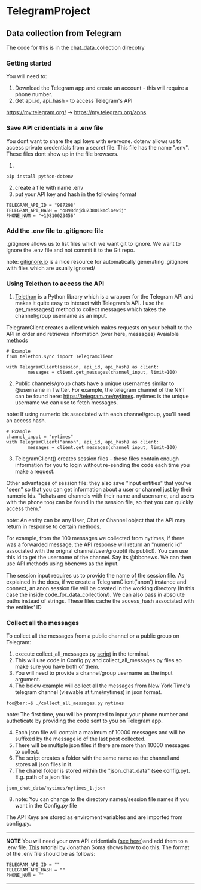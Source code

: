 # TelegramProject

## Data collection from Telegram 
The code for this is in the chat_data_collection direcotry 

### Getting started
You will need to:
1. Download the Telegram app and create an account - this will require a phone number.
2. Get api_id, api_hash - to access Telegram's API

https://my.telegram.org/ -> https://my.telegram.org/apps


### Save API cridentials in a .env file 
You dont want to share the api keys with everyone. dotenv allows us to access private credentials from a secret file. This file has the name ".env". These files dont show up in the file browsers. 

1. 
```
pip install python-dotenv
```
2. create a file with name .env 
3. put your API key and hash in the following format

```
TELEGRAM_API_ID = "987298"
TELEGRAM_API_HASH = "o898dnjdu23801kmcloewij"
PHONE_NUM = "+19810023456"

```
###  Add the .env file to .gitignore file 
.gitignore allows us to list files which we want git to ignore. We want to ignore the .env file and not commit it to the Git repo. 

note: [gitignore.io](https://www.toptal.com/developers/gitignore/) is a nice resource for automatically generating .gitignore with files which are usually ignored/

### Using Telethon to access the API
1. [Telethon](https://docs.telethon.dev/en/stable/) is a Python library which is a wrapper for the Telegram API and makes it quite easy to interact with Telegram's API. I use the get_messages() method to collect messages which takes the channel/group username as an input. 

TelegramClient creates a client which makes requests on your behalf to the API in order and retrieves information (over here, messages) Avaialble [methods](https://docs.telethon.dev/en/stable/quick-references/client-reference.html#messages) 

```
# Example 
from telethon.sync import TelegramClient

with TelegramClient(session, api_id, api_hash) as client:
        messages = client.get_messages(channel_input, limit=100)

```

2. Public channels/group chats have a unique usernames similar to @username in Twitter. For example, the telegram channel of the NYT can be found here: https://telegram.me/nytimes. nytimes is the unique username we can use to fetch messages.

note: If using numeric ids associated with each channel/group, you'll need an access hash.

```
# Example 
channel_input = "nytimes"
with TelegramClient("annon", api_id, api_hash) as client:
        messages = client.get_messages(channel_input, limit=100)

```
3. TelegramClient() creates session files - these files contain enough information for you to login without re-sending the code each time you make a request. 

Other advantages of session file: they also save "input entities" that you’ve "seen" so that you can get information about a user or channel just by their numeric Ids. "(chats and channels with their name and username, and users with the phone too) can be found in the session file, so that you can quickly access them."

note: An entity can be any User, Chat or Channel object that the API may return in response to certain methods.

For example, from the 100 messages we collected from nytimes, if there was a forwarded message, the API response will return an "numeric id" associated with the orignal channel/user/group(if its public!). You can use this id to get the username of the channel. Say its @bbcnews. We can then use API methods using bbcnews as the input. 

The session input requires us to provide the name of the session file. As explained in the docs, if we create a TelegramClient('anon') instance and connect, an anon.session file will be created in the working directory (In this case the inside code_for_data_collection/). We can also pass in absolute paths instead of strings. These files cache the access_hash associated with the entities’ ID


### Collect all the messages 
To collect all the messages from a public channel or a public group on Telegram:

1. execute collect_all_messages.py [script](https://github.com/IshitaGopal/TelegramProject_23/blob/code_for_data_collection/code/collect_all_messages.py) in the terminal. 
2. This will use code in Config.py and collect_all_messages.py files so make sure you have both of them.
2. You will need to provide a channel/group username as the input argument. 
3. The below example will collect all the messages from New York Time's telegram channel (viewable at t.me/nytimes) in json format. 

```console
foo@bar:~$ ./collect_all_messages.py nytimes
```

note: The first time, you will be prompted to input your phone number and autheticate by providing the code sent to you on Telegram app. 


4. Each json file will contain a maximum of 10000 messages and will be suffixed by the message id of the last post collected. 
5. There will be multiple json files if there are more than 10000 messages to collect.
6. The script creates a folder with the same name as the channel and stores all  json files in it. 
7. The chanel folder is stored within the "json_chat_data" (see config.py). E.g. path of a json file:

```
json_chat_data/nytimes/nytimes_1.json
```

8. note: You can change to the directory names/session file names if you want in the Config.py file 


The API Keys are stored as enviroment variables and are imported from config.py.

---
**NOTE**
 You will need your own API cridentials ([see here](https://docs.telethon.dev/en/stable/basic/signing-in.html))and add them to a .env file.  [This](https://www.youtube.com/watch?v=YdgIWTYQ69A) tutorial by Jonathan Soma shows how to do this. The format of the .env file should be as follows:

```
TELEGRAM_API_ID = ""
TELEGRAM_API_HASH = ""
PHONE_NUM = ""

```
---



 

